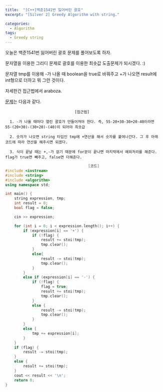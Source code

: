 ```yaml
---
title:  "[C++]백준1541번 잃어버린 괄호"
excerpt: "[Silver 2] Greedy Algorithm with string."

categories:
  - Algorithm
tags:
  - Greedy string
---
```

오늘은 백준1541번 잃어버린 괄호 문제를 풀어보도록 하자.

문자열을 이용한 그리디 문제로 괄호를 이용한 최솟값 도출문제가 되시겠다. :)

문자열 tmp를 이용해 -가 나올 때 boolean을 true로 바꿔주고 +가 나오면 result에 int형으로 더하고 뭐 그런 것이다.

자세한건 접근법에서 araboza.

[문제](https://www.acmicpc.net/problem/1541)는 다음과 같다.


                                   [접근법]

      1. -가 나올 때마다 열린 괄호가 만들어져야 한다. 즉, 55-20+30-30+20-40이라면 55-(20+30)-(30+20)-(40)이 되어야 최솟값
      
      2. 숫자가 나오면 string 타입인 tmp에 +연산을 해서 숫자를 붙여나간다. 그 후 아래 코드에 따라 연산을 해주시면 되겠다. 

      3. 식이 끝날 때는 +,-가 없기 때문에 for문이 끝나면 마지막에서 예외처리를 해준다. flag가 true면 빼주고, false면 더해준다. 
      
      

```c++
                                     [코드]
#include <iostream>
#include <string>
#include <algorithm>
using namespace std;

int main() {
	string expression, tmp;
	int result = 0;
	bool flag = false;

	cin >> expression;

	for (int i = 0; i < expression.length(); i++) {
		if (expression[i] == '+') {
			if (!flag) {
				result += stoi(tmp);
				tmp.clear();
			}
			else{
				result -= stoi(tmp);
				tmp.clear();
			}
		}
		else if (expression[i] == '-') {
			if (!flag) {
				flag = true;
				result += stoi(tmp);
				tmp.clear();
			}
			else {
				result -= stoi(tmp);
				tmp.clear();
			}
		}
		else {
			tmp += expression[i];
		}
	}
	if (flag) {
		result -= stoi(tmp);
	}
	else {
		result += stoi(tmp);
	}
	cout << result << '\n';
	return 0;
}
```
